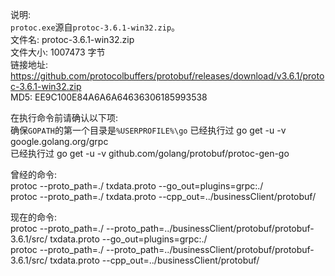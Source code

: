 说明:  
`protoc.exe`源自`protoc-3.6.1-win32.zip`。  
  文件名: protoc-3.6.1-win32.zip  
文件大小: 1007473 字节  
链接地址: https://github.com/protocolbuffers/protobuf/releases/download/v3.6.1/protoc-3.6.1-win32.zip  
     MD5: EE9C100E84A6A6A64636306185993538  

在执行命令前请确认以下项:  
确保`GOPATH`的第一个目录是`%USERPROFILE%\go`
已经执行过 go get -u -v google.golang.org/grpc  
已经执行过 go get -u -v github.com/golang/protobuf/protoc-gen-go  

曾经的命令:  
protoc  --proto_path=./  txdata.proto  --go_out=plugins=grpc:./  
protoc  --proto_path=./  txdata.proto  --cpp_out=../businessClient/protobuf/  

现在的命令:  
protoc  --proto_path=./  --proto_path=../businessClient/protobuf/protobuf-3.6.1/src/  txdata.proto  --go_out=plugins=grpc:./  
protoc  --proto_path=./  --proto_path=../businessClient/protobuf/protobuf-3.6.1/src/  txdata.proto  --cpp_out=../businessClient/protobuf/  
